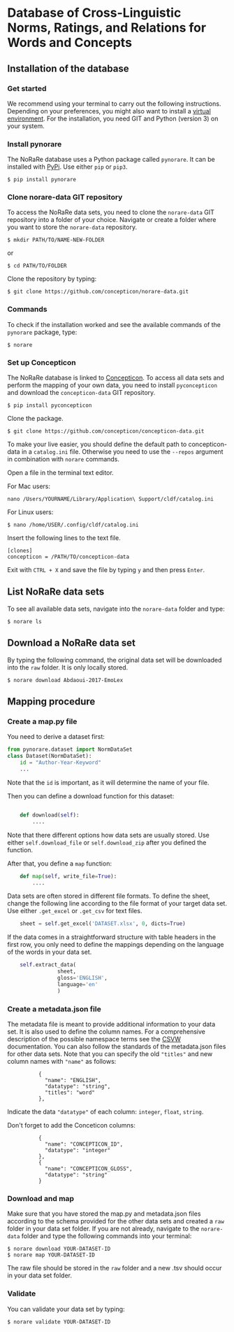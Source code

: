 # Database of Cross-Linguistic Norms, Ratings, and Relations for Words and Concepts

## Installation of the database

### Get started

We recommend using your terminal to carry out the following instructions. Depending on your preferences, you might also want to install a [virtual environment](https://docs.python.org/3/tutorial/venv.html). For the installation, you need GIT and Python (version 3) on your system.

### Install pynorare

The NoRaRe database uses a Python package called `pynorare`. It can be installed with [PyPi](https://pypi.org/project/pynorare/). Use either `pip` or `pip3`.

```
$ pip install pynorare
```

### Clone norare-data GIT repository

To access the NoRaRe data sets, you need to clone the `norare-data` GIT repository into a folder of your choice. Navigate or create a folder where you want to store the `norare-data` repository.

```
$ mkdir PATH/TO/NAME-NEW-FOLDER
```
or
```
$ cd PATH/TO/FOLDER
```
Clone the repository by typing:

```
$ git clone https://github.com/concepticon/norare-data.git
```

### Commands

To check if the installation worked and see the available commands of the `pynorare` package, type:

```
$ norare
```

### Set up Concepticon

The NoRaRe database is linked to [Concepticon](https://concepticon.clld.org/). To access all data sets and perform the mapping of your own data, you need to install `pyconcepticon` and download the `concepticon-data` GIT repository.

```
$ pip install pyconcepticon
```

Clone the package.

```
$ git clone https://github.com/concepticon/concepticon-data.git
```

To make your live easier, you should define the default path to concepticon-data in a `catalog.ini` file. Otherwise you need to use the `--repos` argument in combination with `norare` commands.

Open a file in the terminal text editor.

For Mac users:

```
nano /Users/YOURNAME/Library/Application\ Support/cldf/catalog.ini
```

For Linux users:

```
$ nano /home/USER/.config/cldf/catalog.ini
```

Insert the following lines to the text file.

```
[clones]
concepticon = /PATH/TO/concepticon-data 
```

Exit with `CTRL + X` and save the file by typing `y` and then press `Enter`.


## List NoRaRe data sets

To see all available data sets, navigate into the `norare-data` folder and type:

```
$ norare ls
```

## Download a NoRaRe data set

By typing the following command, the original data set will be downloaded into the `raw` folder. It is only locally stored.

```
$ norare download Abdaoui-2017-EmoLex
```

## Mapping procedure

### Create a map.py file

You need to derive a dataset first:

```python
from pynorare.dataset import NormDataSet
class Dataset(NormDataSet):
    id = "Author-Year-Keyword"
    ...
```

Note that the `id` is important, as it will determine the name of your file.

Then you can define a download function for this dataset:

```python

    def download(self):
        ....
```

Note that there different options how data sets are usually stored. Use either `self.download_file` or `self.download_zip` after you defined the function.

After that, you define a `map` function:

```python
    def map(self, write_file=True):
        ....
```

Data sets are often stored in different file formats. To define the sheet, change the following line according to the file format of your target data set. Use either `.get_excel` or `.get_csv` for text files. 

```python
    sheet = self.get_excel('DATASET.xlsx', 0, dicts=True)
```

If the data comes in a straightforward structure with table headers in the first row, you only need to define the mappings depending on the language of the words in your data set.

```python
    self.extract_data(
                sheet,
                gloss='ENGLISH',
                language='en'
                )
```

### Create a metadata.json file

The metadata file is meant to provide additional information to your data set. It is also used to define the column names. For a comprehensive description of the possible namespace terms see the [CSVW](https://www.w3.org/ns/csvw) documentation. You can also follow the standards of the metadata.json files for other data sets. Note that you can specify the old `"titles"` and new column names with `"name"` as follows:

```
          {
            "name": "ENGLISH",
            "datatype": "string",
            "titles": "word"
          }, 
```

Indicate the data `"datatype"` of each column:  `integer`, `float`, `string`.

Don't forget to add the Conceticon columns:

```
          {
            "name": "CONCEPTICON_ID",
            "datatype": "integer"
          }, 
          {
            "name": "CONCEPTICON_GLOSS",
            "datatype": "string"
          } 
```

### Download and map

Make sure that you have stored the map.py and metadata.json files according to the schema provided for the other data sets and created a `raw` folder in your data set folder. If you are not already, navigate to the `norare-data` folder and type the following commands into your terminal:

```
$ norare download YOUR-DATASET-ID
$ norare map YOUR-DATASET-ID
```

The raw file should be stored in the `raw` folder and a new .tsv should occur in your data set folder.

### Validate

You can validate your data set by typing:

```
$ norare validate YOUR-DATASET-ID
```
